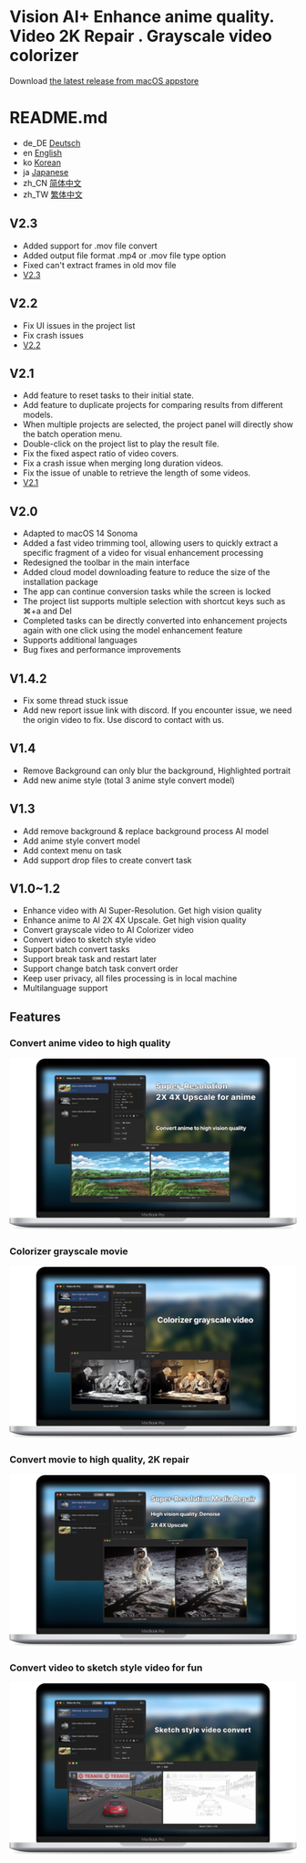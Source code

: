 # Vision AI+ Enhance anime quality. Video 2K Repair . Grayscale video colorizer

Download [the latest release from macOS appstore](https://apps.apple.com/us/app/id6445976076)


# README.md
- de_DE [Deutsch](readme/README.de.md)
- en [English](README.md)
- ko [Korean](readme/README.ko.md)
- ja [Japanese](readme/README.ja.md)
- zh_CN [简体中文](readme/README.zh_cn.md)
- zh_TW [繁体中文](readme/README.zh_tw.md)


V2.3
---
- Added support for .mov file convert  
- Added output file format .mp4 or .mov file type option  
- Fixed can't extract frames in old mov file
- [V2.3](https://download.marksdo.com/apps/VisionAI/V2.3/VisionAI.dmg)

V2.2
---
- Fix UI issues in the project list
- Fix crash issues
- [V2.2](https://download.marksdo.com/apps/VisionAI/V2.2/VisionAI.dmg) 

V2.1
---
- Add feature to reset tasks to their initial state.
- Add feature to duplicate projects for comparing results from different models.
- When multiple projects are selected, the project panel will directly show the batch operation menu.
- Double-click on the project list to play the result file.
- Fix the fixed aspect ratio of video covers.
- Fix a crash issue when merging long duration videos.
- Fix the issue of unable to retrieve the length of some videos.
- [V2.1](https://download.marksdo.com/apps/VisionAI/V2.1/VisionAI.zip) 

V2.0
---
- Adapted to macOS 14 Sonoma
- Added a fast video trimming tool, allowing users to quickly extract a specific fragment of a video for visual enhancement processing
- Redesigned the toolbar in the main interface
- Added cloud model downloading feature to reduce the size of the installation package
- The app can continue conversion tasks while the screen is locked
- The project list supports multiple selection with shortcut keys such as ⌘+a and Del
- Completed tasks can be directly converted into enhancement projects again with one click using the model enhancement feature
- Supports additional languages
- Bug fixes and performance improvements

V1.4.2
---
- Fix some thread stuck issue
- Add new report issue link with discord. If you encounter issue, we need the origin video to fix. Use discord to contact with us.

V1.4
---
- Remove Background can only blur the background, Highlighted portrait
- Add new anime style (total 3 anime style convert model)


V1.3
---
- Add remove background & replace background process AI model
- Add anime style convert model
- Add context menu on task 
- Add support drop files to create convert task

V1.0~1.2
---
- Enhance video with AI Super-Resolution. Get high vision quality
- Enhance anime to AI 2X 4X Upscale. Get high vision quality
- Convert grayscale video to AI Colorizer video
- Convert video to sketch style video
- Support batch convert tasks
- Support break task and restart later
- Support change batch task convert order
- Keep user privacy, all files processing is in local machine
- Multilanguage support

## Features

### Convert anime video to high quality
![convert-anime-high-quality](imgs/Web-Preview-1.png)


### Colorizer grayscale movie
![colorizer-grayscale-movie](imgs/Web-Preview-2.png)


### Convert movie to high quality, 2K repair 
![convert-movie-to-high-quality](imgs/Web-Preview-3.png)


### Convert video to sketch style video for fun 
![Convert-video-to-sketch-style-video-for-fun](imgs/Web-Preview-4.png)